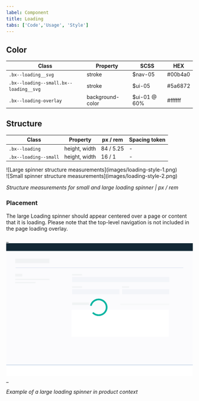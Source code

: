 ```yaml
---
label: Component
title: Loading
tabs: ['Code','Usage', 'Style']
---
```


## Color

| Class                                | Property         | SCSS         | HEX      |
|--------------------------------------|------------------|--------------|----------|
|`.bx--loading__svg`                   | stroke           | $nav-05      | #00b4a0  |
|`.bx--loading--small.bx--loading__svg`| stroke           | $ui-05       | #5a6872  |
|`.bx--loading-overlay`                | background-color | $ui-01 @ 60% | #ffffff  |

## Structure

| Class                | Property      | px / rem  | Spacing token |
|----------------------|---------------|-----------|---------------|
|`.bx--loading`        | height, width | 84 / 5.25 | - |
|`.bx--loading--small` | height, width | 16 / 1    | - |

<div data-insert-component="ImageGrid">
  <div>
    ![Large spinner structure measurements](images/loading-style-1.png)
  </div>
  <div>
    ![Small spinner structure measurements](images/loading-style-2.png)
  </div>
</div>

_Structure measurements for small and large loading spinner | px / rem_

### Placement

The large Loading spinner should appear centered over a page or content that it is loading. Please note that the top-level navigation is not included in the page loading overlay.

_
![Large spinner in context example](images/loading-style-4.png)
_

_Example of a large loading spinner in product context_

